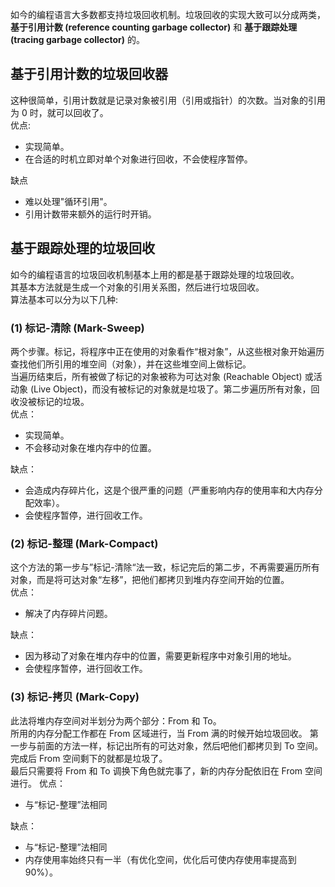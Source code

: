 如今的编程语言大多数都支持垃圾回收机制。垃圾回收的实现大致可以分成两类，**基于引用计数 (reference counting garbage collector)** 和 **基于跟踪处理 (tracing garbage collector)** 的。

## 基于引用计数的垃圾回收器
这种很简单，引用计数就是记录对象被引用（引用或指针）的次数。当对象的引用为 0 时，就可以回收了。   
优点: 
* 实现简单。
* 在合适的时机立即对单个对象进行回收，不会使程序暂停。

缺点
* 难以处理"循环引用"。
* 引用计数带来额外的运行时开销。

## 基于跟踪处理的垃圾回收
如今的编程语言的垃圾回收机制基本上用的都是基于跟踪处理的垃圾回收。   
其基本方法就是生成一个对象的引用关系图，然后进行垃圾回收。    
算法基本可以分为以下几种:   
### (1) 标记-清除 (Mark-Sweep)
两个步骤。标记，将程序中正在使用的对象看作“根对象”，从这些根对象开始遍历查找他们所引用的堆空间（对象），并在这些堆空间上做标记。   
当遍历结束后，所有被做了标记的对象被称为可达对象 (Reachable Object) 或活动象 (Live Object)，而没有被标记的对象就是垃圾了。第二步遍历所有对象，回收没被标记的垃圾。   
优点：
* 实现简单。
* 不会移动对象在堆内存中的位置。

缺点：
* 会造成内存碎片化，这是个很严重的问题（严重影响内存的使用率和大内存分配效率）。
* 会使程序暂停，进行回收工作。

### (2) 标记-整理 (Mark-Compact)
这个方法的第一步与”标记-清除“法一致，标记完后的第二步，不再需要遍历所有对象，而是将可达对象“左移”，把他们都拷贝到堆内存空间开始的位置。   
优点：
* 解决了内存碎片问题。
  
缺点：
* 因为移动了对象在堆内存中的位置，需要更新程序中对象引用的地址。
* 会使程序暂停，进行回收工作。

### (3) 标记-拷贝 (Mark-Copy)
此法将堆内存空间对半划分为两个部分：From 和 To。   
所用的内存分配工作都在 From 区域进行，当 From 满的时候开始垃圾回收。
第一步与前面的方法一样，标记出所有的可达对象，然后吧他们都拷贝到 To 空间。完成后 From 空间剩下的就都是垃圾了。   
最后只需要将 From 和 To 调换下角色就完事了，新的内存分配依旧在 From 空间进行。
优点：
* 与“标记-整理”法相同

缺点：
* 与“标记-整理”法相同
* 内存使用率始终只有一半（有优化空间，优化后可使内存使用率提高到90%）。
